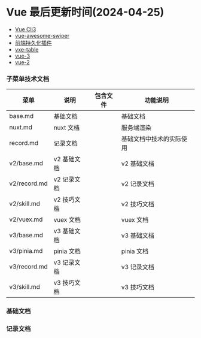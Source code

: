 <!--
 * @Description:
 * @Author: panrui
 * @Date: 2023-04-25 08:57:17
 * @LastEditTime: 2024-04-25 15:18:00
 * @LastEditors: prui
 * 不忘初心,不负梦想
-->

# Vue 最后更新时间(2024-04-25)

- [Vue Cli3](https://cli.vuejs.org/zh/guide/mode-and-env.html#%E6%A8%A1%E5%BC%8F)
- [vue-awesome-swiper](https://www.npmjs.com/package/vue-awesome-swiper)
- [前端持久化插件](https://github.com/robinvdvleuten/vuex-persistedstate)
- [vxe-table](https://xuliangzhan_admin.gitee.io/vxe-table/#/table/start/use)
- [vue-3](https://cn.vuejs.org/guide/introduction.html)
- [vue-2](https://v2.cn.vuejs.org/)

### 子菜单技术文档

| 菜单         | 说明        | 包含文件 | 功能说明                 |
| ------------ | ----------- | -------- | ------------------------ |
| base.md      | 基础文档    |          | 基础文档                 |
| nuxt.md      | nuxt 文档   |          | 服务端渲染               |
| record.md    | 记录文档    |          | 基础文档中技术的实际使用 |
| v2/base.md   | v2 基础文档 |          | v2 基础文档              |
| v2/record.md | v2 记录文档 |          | v2 记录文档              |
| v2/skill.md  | v2 技巧文档 |          | v2 技巧文档              |
| v2/vuex.md   | vuex 文档   |          | vuex 文档                |
| v3/base.md   | v3 基础文档 |          | v3 基础文档              |
| v3/pinia.md  | pinia 文档  |          | pinia 文档               |
| v3/record.md | v3 记录文档 |          | v3 记录文档              |
| v3/skill.md  | v3 技巧文档 |          | v3 技巧文档              |

### 基础文档

### 记录文档
